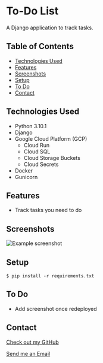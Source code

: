 # To-Do List

  A Django application to track tasks.

## Table of Contents

* [Technologies Used](#technologies-used)
* [Features](#features)
* [Screenshots](#screenshots)
* [Setup](#setup)
* [To Do](#to-do)
* [Contact](#contact)

## Technologies Used

* Python 3.10.1
* Django
* Google Cloud Platform (GCP)
    * Cloud Run
    * Cloud SQL
    * Cloud Storage Buckets
    * Cloud Secrets
* Docker
* Gunicorn

## Features

* Track tasks you need to do

## Screenshots

![Example screenshot](./docs/img/screenshot.png)

## Setup

`$ pip install -r requirements.txt`

## To Do

* Add screenshot once redeployed

## Contact

[Check out my GitHub](https://github.com/ethan-pt)

[Send me an Email](mailto:tubbeethan@gmail.com)

